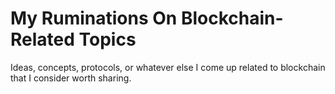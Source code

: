 # My Ruminations On Blockchain-Related Topics
Ideas, concepts, protocols, or whatever else I come up related to blockchain that I consider worth sharing.
